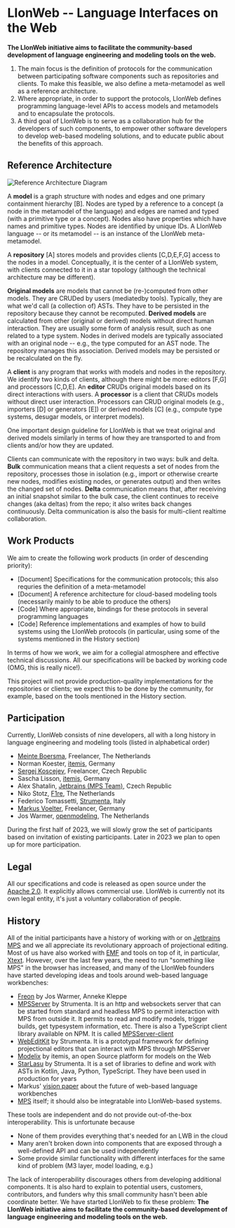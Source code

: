 # LIonWeb -- Language Interfaces on the Web 

<strong>
The LIonWeb initiative aims to facilitate the community-based development of language engineering and modeling tools on the web. 
</strong>

1. The main focus is the definition of protocols for the communication between participating software components such as repositories and clients. To make this feasible, we also define a meta-metamodel as well as a reference architecture. 
2. Where appropriate, in order to support the protocols, LIonWeb defines programming language-level APIs to access models and metamodels and to encapsulate the protocols.  
3. A third goal of LIonWeb is to serve as a collaboration hub for the developers of such components, to empower other software developers to develop web-based modeling solutions, and to educate public about the benefits of this approach.


## Reference Architecture

![Reference Architecture Diagram](https://github.com/LIonWeb-org/.github/raw/main/profile/ref-arch.png)

A **model** is a graph structure with nodes and edges and one primary containment hierarchy [B]. Nodes are typed by a reference to a concept (a node in the metamodel of the language) and edges are named and typed (with a primitive type or a concept). Nodes also have properties which have names and primitive types. Nodes are identified by unique IDs. A LIonWeb language -- or its metamodel -- is an instance of the LIonWeb meta-metamodel.

A **repository** [A] stores models and provides clients [C,D,E,F,G] access to the nodes in a model. Conceptually, it is the center of a LIonWeb system, with clients connected to it in a star topology (although the technical architecture may be different).

**Original models** are models that cannot be (re-)computed from other models. They are CRUDed by users (mediatedby tools). Typically, they are what we'd call (a collection of) ASTs. They have to be persisted in the repository because they cannot be recomputed. **Derived models** are calculated from other (original or derived) models without direct human interaction. They are usually some form of analysis result, such as one related to a type system. Nodes in derived models are typically associated with an original node -- e.g., the type computed for an AST node. The repository manages this association. Derived models may be persisted or be recalculated on the fly.

A **client** is any program that works with models and nodes in the repository. We identify two kinds of clients, although there might be more: editors [F,G] and processors [C,D,E]. An **editor** CRUDs original models based on its direct interactions with users. A **processor** is a client that CRUDs models without direct user interaction. Processors can CRUD original models (e.g., importers [D] or generators [E]) or derived models [C] (e.g., compute type systems, desugar models, or interpret models).

One important design guideline for LIonWeb is that we treat original and derived models similarly in terms of how they are transported to and from clients and/or how they are updated.

Clients can communicate with the repository in two ways: bulk and delta. **Bulk** communication means that a client requests a set of nodes from the repository, processes those in isolation (e.g., import or otherwise crearte new nodes, modifies existing nodes, or generates output) and then writes the changed set of nodes. **Delta** communication means that, after receiving an initial snapshot similar to the bulk case, the client continues to receive changes (aka deltas) from the repo; it also writes back changes continuously. Delta communication is also the basis for multi-client realtime collaboration.


## Work Products

We aim to create the following work products (in order of descending priority):

* [Document] Specifications for the communication protocols; this also requries the definition of a meta-metamodel 
* [Document] A reference architecture for cloud-based modeling tools (necessarily mainly to be able to produce the others)
* [Code] Where appropriate, bindings for these protocols in several programming languages
* [Code] Reference implementations and examples of how to build systems using the LIonWeb protocols (in particular, using some of the systems mentioned in the History section)

In terms of how we work, we aim for a collegial atmosphere and effective technical discussions. All our specifications will be backed by working code (OMG, this is really nice!).

This project will not provide production-quality implementations for the repositories or clients; we expect this to be done by the community, for example, based on the tools mentioned in the History section.

## Participation

Currently, LIonWeb consists of nine developers, all with a long history in language engineering and modeling tools (listed in alphabetical order)

* [Meinte Boersma](https://www.dslconsultancy.com), Freelancer, The Netherlands
* Norman Koester, [itemis](http://itemis.de), Germany
* [Sergej Koscejev](https://specificlanguages.com), Freelancer, Czech Republic
* Sascha Lisson, [itemis](http://itemis.de), Germany
* Alex Shatalin, [Jetbrains (MPS Team)](https://www.jetbrains.com), Czech Republic
* Niko Stotz, [F1re](https://www.f1re.io), The Netherlands
* Federico Tomassetti, [Strumenta](https://strumenta.com), Italy
* [Markus Voelter](http://voelter.de), Freelancer, Germany
* Jos Warmer, [openmodeling](https://openmodeling.nl), The Netherlands

During the first half of 2023, we will slowly grow the set of participants based on invitation of existing participants. Later in 2023 we plan to open up for more participation.



## Legal

All our specifications and code is released as open source under the [Apache 2.0](https://www.apache.org/licenses/LICENSE-2.0). It explicitly allows commercial use. LIonWeb is currently not its own legal entity, it's just a voluntary collaboration of people.


## History

All of the initial participants have a history of working with or on [Jetbrains MPS](http://jetbrains.com/mps/) and we all appreciate its revolutionary approach of projectional editing. Most of us have also worked with [EMF](https://www.eclipse.org/modeling/emf/) and tools on top of it, in particular, [Xtext](https://www.eclipse.org/Xtext/). However, over the last few years, the need to run "something like MPS" in the browser has increased, and many of the LIonWeb founders have started developing ideas and tools around web-based language workbenches:

* [Freon](https://www.projectit.org/) by Jos Warmer, Anneke Kleppe
* [MPSServer](https://github.com/Strumenta/MPSServer) by Strumenta. It is an http and websockets server that can be started from standard and headless MPS to permit interaction with MPS from outside it. It permits to read and modify models, trigger builds, get typesystem information, etc. There is also a TypeScript client library available on NPM. It is called [MPSServer-client](https://github.com/Strumenta/mpsserver-client)
* [WebEditKit](https://github.com/Strumenta/webeditkit) by Strumenta. It is a prototypal framework for defining projectional editors that can interact with MPS through MPSServer
* [Modelix](https://github.com/modelix) by itemis, an open Source platform for models on the Web
* [StarLasu](https://github.com/Strumenta/starlasu) by Strumenta. It is a set of libraries to define and work with ASTs in Kotlin, Java, Python, TypeScript. They have been used in production for years
* Markus' [vision paper](http://voelter.de/data/pub/APlatformForSystemsAndBusinessModeling.pdf) about the future of web-based language workbenches
* [MPS](http://jetbrains.com/mps/) itself; it should also be integratable into LIonWeb-based systems.

These tools are independent and do not provide out-of-the-box interoperability. This is unfortunate because 
* None of them provides everything that's needed for an LWB in the cloud 
* Many aren't broken down into components that are exposed through a well-defined API and can be used independently
* Some provide similar functionality with different interfaces for the same kind of problem (M3 layer, model loading, e.g.)

The lack of interoperability discourages others from developing additional components. It is also hard to explain to potential users, customers, contributors, and funders why this small community hasn't been able coordinate better. We have started LIonWeb to fix these problem: **The LIonWeb initiative aims to facilitate the community-based development of language engineering and modeling tools on the web.**


